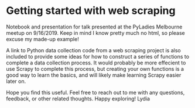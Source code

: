 # Getting started with web scraping

Notebook and presentation for talk presented at the PyLadies Melbourne meetup on 9/16/2019. Keep in mind I know pretty much no html, so please excuse my made-up example!

A link to Python data collection code from a web scraping project is also included to provide some ideas for how to construct a series of functions to complete a data collection process. It would probably be more effecient to use Scrapy to complete this process, but creating your own functions is a good way to learn the basics, and will likely make learning Scrapy easier later on.

Hope you find this useful. Feel free to reach out to me with any questions, feedback, or other related thoughts.
Happy exploring!
Lydia
